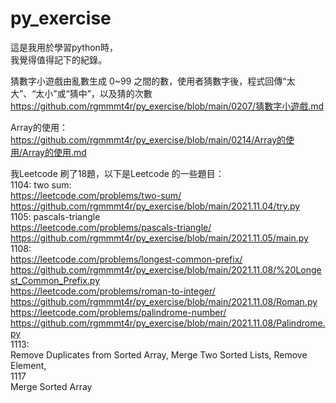 # py_exercise   
這是我用於學習python時，  
我覺得值得記下的紀錄。    


猜數字小遊戲由亂數生成 0~99 之間的數，使用者猜數字後，程式回傳“太大”、“太小”或“猜中”，以及猜的次數   
https://github.com/rgmmmt4r/py_exercise/blob/main/0207/猜數字小遊戲.md  
  
Array的使用：  
https://github.com/rgmmmt4r/py_exercise/blob/main/0214/Array的使用/Array的使用.md   

我Leetcode 刷了18題，以下是Leetcode 的一些題目：  
1104:
two sum:  
https://leetcode.com/problems/two-sum/  
https://github.com/rgmmmt4r/py_exercise/blob/main/2021.11.04/try.py  
1105:
pascals-triangle    
https://leetcode.com/problems/pascals-triangle/    
https://github.com/rgmmmt4r/py_exercise/blob/main/2021.11.05/main.py    
1108:  
https://leetcode.com/problems/longest-common-prefix/  
https://github.com/rgmmmt4r/py_exercise/blob/main/2021.11.08/%20Longest_Common_Prefix.py  
https://leetcode.com/problems/roman-to-integer/  
https://github.com/rgmmmt4r/py_exercise/blob/main/2021.11.08/Roman.py  
https://leetcode.com/problems/palindrome-number/  
https://github.com/rgmmmt4r/py_exercise/blob/main/2021.11.08/Palindrome.py   
1113:  
Remove Duplicates from Sorted Array, Merge Two Sorted Lists, Remove Element,  
1117  
Merge Sorted Array  


